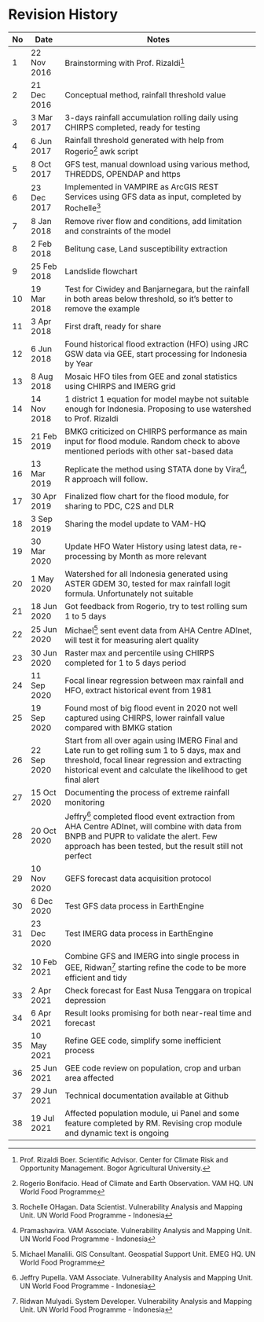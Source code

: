 # Revision History

| No | Date   | Notes   | 
| --- | ----------- | ---------------- |
| 1 | 22 Nov 2016 | Brainstorming with Prof. Rizaldi[^1] |
| 2 | 21 Dec 2016 | Conceptual method, rainfall threshold value |
| 3 | 3 Mar 2017 | 3-days rainfall accumulation rolling daily using CHIRPS completed, ready for testing |
| 4 | 6 Jun 2017 | Rainfall threshold generated with help from Rogerio[^2] awk script |
| 5 | 8 Oct 2017 | GFS test, manual download using various method, THREDDS, OPENDAP and https |
| 6 | 23 Dec 2017 | Implemented in VAMPIRE as ArcGIS REST Services using GFS data as input, completed by Rochelle[^3] |
| 7 | 8 Jan 2018 | Remove river flow and conditions, add limitation and constraints of the model |
| 8 | 2 Feb 2018 | Belitung case, Land susceptibility extraction |
| 9 | 25 Feb 2018 | Landslide flowchart |
| 10 | 19 Mar 2018 | Test for Ciwidey and Banjarnegara, but the rainfall in both areas below threshold, so it’s better to remove the example |
| 11 | 3 Apr 2018 | First draft, ready for share |
| 12 | 6 Jun 2018 | Found historical flood extraction (HFO) using JRC GSW data via GEE, start processing for Indonesia by Year |
| 13 | 8 Aug 2018 | Mosaic HFO tiles from GEE and zonal statistics using CHIRPS and IMERG grid |
| 14 | 14 Nov 2018 | 1 district 1 equation for model maybe not suitable enough for Indonesia. Proposing to use watershed to Prof. Rizaldi |
| 15 | 21 Feb 2019 | BMKG criticized on CHIRPS performance as main input for flood module. Random check to above mentioned periods with other sat-based data |
| 16 | 13 Mar 2019 | Replicate the method using STATA done by Vira[^4], R approach will follow.
| 17 | 30 Apr 2019 | Finalized flow chart for the flood module, for sharing to PDC, C2S and DLR  |
| 18 | 3 Sep 2019 | Sharing the model update to VAM-HQ |
| 19 | 30 Mar 2020 | Update HFO Water History using latest data, re-processing by Month as more relevant |
| 20 | 1 May 2020 | Watershed for all Indonesia generated using ASTER GDEM 30, tested for max rainfall logit formula. Unfortunately not suitable |
| 21 | 18 Jun 2020 | Got feedback from Rogerio, try to test rolling sum 1 to 5 days |
| 22 | 25 Jun 2020 | Michael[^5] sent event data from AHA Centre ADInet, will test it for measuring alert quality |
| 23 | 30 Jun 2020 | Raster max and percentile using CHIRPS completed for 1 to 5 days period |
| 24 | 11 Sep 2020 | Focal linear regression between max rainfall and HFO, extract historical event from 1981 |
| 25 | 19 Sep 2020 | Found most of big flood event in 2020 not well captured using CHIRPS, lower rainfall value compared with BMKG station |
| 26 | 22 Sep 2020 | Start from all over again using IMERG Final and Late run to get rolling sum 1 to 5 days, max and threshold, focal linear regression and extracting historical event and calculate the likelihood to get final alert |
| 27 | 15 Oct 2020 | Documenting the process of extreme rainfall monitoring |
| 28 | 20 Oct 2020 | Jeffry[^6] completed flood event extraction from AHA Centre ADInet, will combine with data from BNPB and PUPR to validate the alert. Few approach has been tested, but the result still not perfect |
| 29 | 10 Nov 2020 | GEFS forecast data acquisition protocol |
| 30 | 6 Dec 2020 | Test GFS data process in EarthEngine |
| 31 | 23 Dec 2020 | Test IMERG data process in EarthEngine |
| 32 | 10 Feb 2021 | Combine GFS and IMERG into single process in GEE, Ridwan[^7] starting refine the code to be more efficient and tidy |
| 33 | 2 Apr 2021 | Check forecast for East Nusa Tenggara on tropical depression |
| 34 | 6 Apr 2021 | Result looks promising for both near-real time and forecast |
| 35 | 10 May 2021 | Refine GEE code, simplify some inefficient process |
| 36 | 25 Jun 2021 | GEE code review on population, crop and urban area affected |
| 37 | 29 Jun 2021 | Technical documentation available at Github |
| 38 | 19 Jul 2021 | Affected population module, ui Panel and some feature completed by RM. Revising crop module and dynamic text is ongoing |



[^1]: Prof. Rizaldi Boer. Scientific Advisor. Center for Climate Risk and Opportunity Management. Bogor Agricultural University.
[^2]: Rogerio Bonifacio. Head of Climate and Earth Observation. VAM HQ. UN World Food Programme
[^3]: Rochelle OHagan. Data Scientist. Vulnerability Analysis and Mapping Unit. UN World Food Programme - Indonesia
[^4]: Pramashavira. VAM Associate. Vulnerability Analysis and Mapping Unit. UN World Food Programme - Indonesia
[^5]: Michael Manalili. GIS Consultant. Geospatial Support Unit. EMEG HQ. UN World Food Programme
[^6]: Jeffry Pupella. VAM Associate. Vulnerability Analysis and Mapping Unit. UN World Food Programme - Indonesia
[^7]: Ridwan Mulyadi. System Developer. Vulnerability Analysis and Mapping Unit. UN World Food Programme - Indonesia